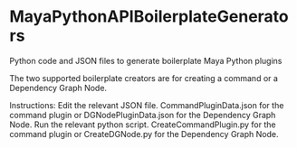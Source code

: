 # MayaPythonAPIBoilerplateGenerators
Python code and JSON files to generate boilerplate Maya Python plugins

The two supported boilerplate creators are for creating a command or a Dependency Graph Node.

Instructions:
Edit the relevant JSON file. CommandPluginData.json for the command plugin or DGNodePluginData.json for the Dependency Graph Node.
Run the relevant python script. CreateCommandPlugin.py for the command plugin or CreateDGNode.py for the Dependency Graph Node.
